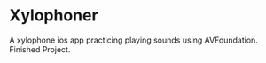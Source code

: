 # Xylophoner
A xylophone ios app practicing playing sounds using AVFoundation.<br/>
Finished Project.
